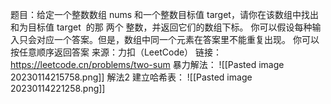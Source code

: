 题目：给定一个整数数组 nums 和一个整数目标值 target，请你在该数组中找出 和为目标值 target  的那 两个 整数，并返回它们的数组下标。
你可以假设每种输入只会对应一个答案。但是，数组中同一个元素在答案里不能重复出现。
你可以按任意顺序返回答案
来源：力扣（LeetCode）
链接：https://leetcode.cn/problems/two-sum
暴力解法：
![[Pasted image 20230114215758.png]]
解法2 建立哈希表：
![[Pasted image 20230114221258.png]]
